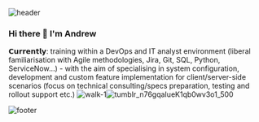 ![header](https://capsule-render.vercel.app/api?type=wave&color=gradient&height=270&section=headerr&text=Andrew%20Rowe's%20GitHub&fontSize=25)

### Hi there 👋 I'm Andrew 

𝗖𝘂𝗿𝗿𝗲𝗻𝘁𝗹𝘆: training within a DevOps and IT analyst environment (liberal familiarisation with Agile methodologies, Jira, Git, SQL, Python, ServiceNow...) - with the aim of specialising in system configuration, development and custom feature implementation for client/server-side scenarios (focus on technical consulting/specs preparation, testing and rollout support etc.) 
![walk-1](https://user-images.githubusercontent.com/97597415/150378741-6f2d510b-ffc6-425e-9120-b77038088530.gif)![tumblr_n76gqaIueK1qb0wv3o1_500](https://user-images.githubusercontent.com/97597415/150516903-6d581242-2565-4213-8d8f-d1902d042828.gif)


![footer](https://capsule-render.vercel.app/api?type=wave&color=gradient&height=240&section=footer&text=@rowemeister83&fontSize=22.5)

